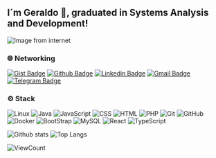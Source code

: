 ## I´m Geraldo :wave:, graduated in Systems Analysis and Development!

![Image from internet](https://png.pngtree.com/thumb_back/fw800/back_our/20190614/ourmid/pngtree-dark-blue-map-business-finance-taobao-background-image_121829.jpg)

### 🌐 Networking
[![Gist Badge](https://img.shields.io/badge/-Gist-555859?style=flat-square&logo=Github&logoColor=white&link=https://gist.github.com/gmarink)](https://gist.github.com/gmarink)
[![Github Badge](https://img.shields.io/badge/-Github-000?style=flat-square&logo=Github&logoColor=white&link=https://github.com/gmarink)](https://github.com/gmarink)
[![Linkedin Badge](https://img.shields.io/badge/-LinkedIn-blue?style=flat-square&logo=Linkedin&logoColor=white&link=https://www.linkedin.com/in/geraldomarinkfilho/)](https://www.linkedin.com/in/geraldomarinkfilho/)
[![Gmail Badge](https://img.shields.io/badge/-Gmail-c14438?style=flat-square&logo=Gmail&logoColor=white&link=mailto:gmarink@gmail.com)](mailto:gmarink@gmail.com)
[![Telegram Badge](https://img.shields.io/badge/-Telegram-1ca0f1?style=flat-square&labelColor=1ca0f1&logo=telegram&logoColor=white&link=https://t.me/gmarink/)](https://t.me/gmarink/)

 
 
### ⚙️ Stack
![Linux](https://img.shields.io/badge/-Linux-555859?style=flat-square&logoColor=fff&logo=linux)
![Java](https://img.shields.io/badge/-Java-FF0000?style=flat-square&logo=Java&logoColor=white&link=https://www.java.com/pt_BR/)
![JavaScript](http://img.shields.io/badge/-Javascript-C5C204?style=flat-square&logo=Javascript&logoColor=white&link=https://www.javascript.com/)
![CSS](http://img.shields.io/badge/-CSS-0000FF?style=flat-square&logo=CSS3&logoColor=white&https://developer.mozilla.org/pt-BR/docs/Web/CSS)
![HTML](ttp://img.shields.io/badge/-HTML-E88726?style=flat-square&logo=HTML5&logoColor=white&link=https://developer.mozilla.org/pt-BR/docs/Web/HTML)
![PHP](http://img.shields.io/badge/-PHP-0000FF?style=flat-square&logo=php&logoColor=white&link=https://www.php.net/)
![Git](https://img.shields.io/badge/-Git-FF0000?style=flat-square&logo=git&logoColor=white&link=https://git-scm.com)
![GitHub](https://img.shields.io/badge/-GitHub-000?style=flat-square&logo=github&logoColor=white&link=https://github.com)
![Docker](https://img.shields.io/badge/-Docker-0000FF?style=flat-square&logo=docker&logoColor=white&link=https://www.docker.com/)
![BootStrap](https://img.shields.io/badge/-Bootstrap-0000FF?style=flat-square&logo=bootstrap&logoColor=white&link=https://getbootstrap.com/)
![MySQL](https://img.shields.io/badge/-MySQL-0000FF?style=flat-square&logo=MySQL&logoColor=white&link=https://www.mysql.com/)
![React](https://img.shields.io/badge/-React-0000FF?style=flat-square&logo=react&logoColor=white&link=https://pt-br.reactjs.org)
![TypeScript](https://img.shields.io/badge/-TypeScript-0000FF?style=flat-square&logo=typescript&logoColor=white&link=https://www.typescriptlang.org/)



![Github stats](https://github-readme-stats.vercel.app/api?username=gmarink&show_icons=true&theme=dracula)
![Top Langs](https://github-readme-stats.vercel.app/api/top-langs/?username=gmarink&layout=compact&theme=dracula)

![ViewCount](https://views.whatilearened.today/views/github/gmarink/views.svg)
